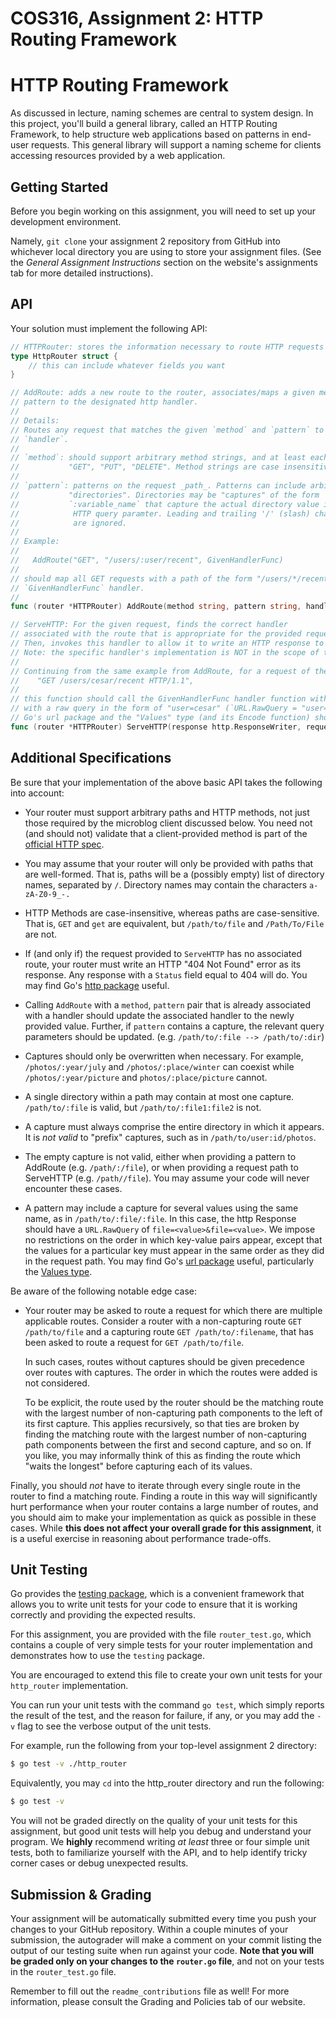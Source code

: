 # COS316, Assignment 2: HTTP Routing Framework

# HTTP Routing Framework

As discussed in lecture, naming schemes are central to system design.
In this project, you'll build a general library, called an HTTP Routing Framework,
to help structure web applications based on patterns in end-user requests.
This general library will support a naming scheme for clients accessing resources
provided by a web application.

## Getting Started

Before you begin working on this assignment, you will need to set up your
development environment.

Namely, `git clone` your assignment 2 repository
from GitHub into whichever local directory you are using to store your
assignment files. (See the *General Assignment Instructions* section on the website's assignments tab for more detailed instructions).

## API

Your solution must implement the following API:

```go
// HTTPRouter: stores the information necessary to route HTTP requests
type HttpRouter struct {
    // this can include whatever fields you want
}

// AddRoute: adds a new route to the router, associates/maps a given method and path
// pattern to the designated http handler.
//
// Details:
// Routes any request that matches the given `method` and `pattern` to a
// `handler`.
//
// `method`: should support arbitrary method strings, and at least each of "POST",
//           "GET", "PUT", "DELETE". Method strings are case insensitive.
//
// `pattern`: patterns on the request _path_. Patterns can include arbitrary
//           "directories". Directories may be "captures" of the form
//           `:variable_name` that capture the actual directory value into an
//            HTTP query paramter. Leading and trailing '/' (slash) characters
//            are ignored.
//
// Example:
//
//   AddRoute("GET", "/users/:user/recent", GivenHandlerFunc)
//
// should map all GET requests with a path of the form "/users/*/recent" to the
// `GivenHandlerFunc` handler. 
//
func (router *HTTPRouter) AddRoute(method string, pattern string, handler http.HandlerFunc)

// ServeHTTP: For the given request, finds the correct handler
// associated with the route that is appropriate for the provided request's path. 
// Then, invokes this handler to allow it to write an HTTP response to the provided response writer.
// Note: the specific handler's implementation is NOT in the scope of this API.
//
// Continuing from the same example from AddRoute, for a request of the form 
//    "GET /users/cesar/recent HTTP/1.1",
//
// this function should call the GivenHandlerFunc handler function with an `http.Request` 
// with a raw query in the form of "user=cesar" (`URL.RawQuery = "user=cesar"`). As mentioned in the specs, 
// Go's url package and the "Values" type (and its Encode function) should be useful for this step.
func (router *HTTPRouter) ServeHTTP(response http.ResponseWriter, request *http.Request)
```

## Additional Specifications

Be sure that your implementation of the above basic API takes the following into account:

* Your router must support arbitrary paths and HTTP methods, not just those
  required by the microblog client discussed below. You need not (and should not)
  validate that a client-provided method is part of the [official HTTP spec](https://developer.mozilla.org/en-US/docs/Web/HTTP/Methods#Specifications).

* You may assume that your router will only be provided with paths that are
  well-formed. That is, paths will be a (possibly empty) list of directory names,
  separated by `/`. Directory names may contain the characters `a-zA-Z0-9_-.`

* HTTP Methods are case-insensitive, whereas paths are case-sensitive. That is,
  `GET` and `get` are equivalent, but `/path/to/file` and `/Path/To/File` are not.

* If (and only if) the request provided to `ServeHTTP` has no associated route,
  your router must write an HTTP "404 Not Found" error as its response. Any response
  with a `Status` field equal to 404 will do.
  You may find Go's [http package](https://golang.org/pkg/net/http/) useful.

* Calling `AddRoute` with a `method`, `pattern` pair that is already associated
  with a handler should update the associated handler to the newly provided value.
  Further, if `pattern` contains a capture, the relevant query parameters
  should be updated. (e.g. `/path/to/:file --> /path/to/:dir`)

* Captures should only be overwritten when necessary. For example, `/photos/:year/july`
  and `/photos/:place/winter` can coexist while `/photos/:year/picture` and `photos/:place/picture`
  cannot.

* A single directory within a path may contain at most one capture. `/path/to/:file`
  is valid, but `/path/to/:file1:file2` is not.

* A capture must always comprise the entire directory in which it appears. It is
  *not valid* to "prefix" captures, such as in `/path/to/user:id/photos`.

* The empty capture is not valid, either when providing a pattern to AddRoute
  (e.g. `/path/:/file`), or when providing a request path to ServeHTTP
  (e.g. `/path//file`). You may assume your code will never encounter these cases.

* A pattern may include a capture for several values using the same name, as in
  `/path/to/:file/:file`. In this case, the http Response should have a
  `URL.RawQuery` of `file=<value>&file=<value>`. We impose no restrictions on the
  order in which key-value pairs appear, except that the values for a particular
  key must appear in the same order as they did in the request path.
  You may find Go's [url package](https://golang.org/pkg/net/url/)
  useful, particularly the [Values type](https://golang.org/pkg/net/url/#Values).

Be aware of the following notable edge case:
* Your router may be asked to route a request for which there are multiple
  applicable routes. Consider a router with a non-capturing route
  `GET /path/to/file` and a capturing route `GET /path/to/:filename`, that has
  been asked to route a request for `GET /path/to/file`.

  In such cases, routes without captures should be given precedence over routes
  with captures. The order in which the routes were added is not considered.

  To be explicit, the route used by the router should be the matching route with
  the largest number of non-capturing path components to the left of its first
  capture. This applies recursively, so that ties are broken by finding the
  matching route with the largest number of non-capturing path components between
  the first and second capture, and so on. If you like, you may informally think
  of this as finding the route which "waits the longest" before capturing each
  of its values.

Finally, you should *not* have to iterate through every single route in the
router to find a matching route. Finding a route in this way will significantly
hurt performance when your router contains a large number of routes, and you
should aim to make your implementation as quick as possible in these cases.
While **this does not affect your overall grade for this assignment**, it is a
useful exercise in reasoning about performance trade-offs.

## Unit Testing

Go provides the [testing package](https://golang.org/pkg/testing/), which is a
convenient framework that allows you to write unit tests for your code to ensure
that it is working correctly and providing the expected results.

For this assignment, you are provided with the file `router_test.go`, which
contains a couple of very simple tests for your router implementation and
demonstrates how to use the `testing` package.

You are encouraged to extend this file to create your own unit tests for your
`http_router` implementation.

You can run your unit tests with the command `go test`, which simply reports the
result of the test, and the reason for failure, if any, or you may add the `-v`
flag to see the verbose output of the unit tests.

For example, run the following from your top-level assignment 2 directory:
```bash
$ go test -v ./http_router
```
Equivalently, you may `cd` into the http_router directory and run the following:
```bash
$ go test -v
```

You will not be graded directly on the quality of your unit tests for this
assignment, but good unit tests will help you debug and understand your
program. We **highly** recommend writing *at least* three or four simple unit tests,
both to familiarize yourself with the API, and to help identify tricky corner
cases or debug unexpected results.


## Submission & Grading

Your assignment will be automatically submitted every time you push your changes
to your GitHub repository. Within a couple minutes of your submission, the
autograder will make a comment on your commit listing the output of our testing
suite when run against your code. **Note that you will be graded only on your
changes to the `router.go` file**, and not on your tests in the `router_test.go` file.

Remember to fill out the `readme_contributions` file as well! 
For more information, please consult the Grading and Policies tab of our website.
